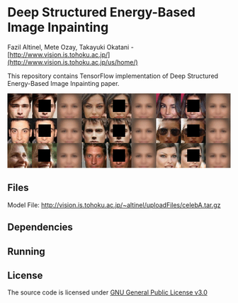 # Deep Structured Energy-Based Image Inpainting
Fazil Altinel, Mete Ozay, Takayuki Okatani  -  [http://www.vision.is.tohoku.ac.jp/](http://www.vision.is.tohoku.ac.jp/us/home/)

This repository contains TensorFlow implementation of Deep Structured Energy-Based Image Inpainting paper.

![](/files/readmeImages/iterations.gif)

## Files
Model File: http://vision.is.tohoku.ac.jp/~altinel/uploadFiles/celebA.tar.gz

## Dependencies

## Running

## License
The source code is licensed under [GNU General Public License v3.0](./LICENSE)


